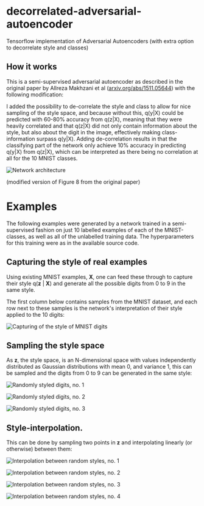 # decorrelated-adversarial-autoencoder
Tensorflow implementation of Adversarial Autoencoders (with extra option to decorrelate style and classes)

## How it works

This is a semi-supervised adversarial autoencoder as described in the original paper by Allreza Makhzani et al ([arxiv.org/abs/1511.05644](https://arxiv.org/abs/1511.05644)) with the following modification:

I added the possibility to de-correlate the style and class to allow for nice sampling of the style space, and because without this, q(y|X) could be predicted with 60-80% accuracy from q(z|X), meaning that they were heavily correlated and that q(z|X) did not only contain information about the style, but also about the digit in the image, effectively making class-information surpass q(y|X). Adding de-correlation results in that the classifying part of the network only achieve 10% accuracy in predicting q(y|X) from q(z|X), which can be interpreted as there being no correlation at all for the 10 MNIST classes.

![Network architecture](https://raw.githubusercontent.com/patrickgadd/decorrelated-adversarial-autoencoder/master/assets/decorrelator-network-01.png)

(modified version of Figure 8 from the original paper)

# Examples

The following examples were generated by a network trained in a semi-supervised fashion on just 10 labelled examples of each of the MNIST-classes, as well as all of the unlabelled training data. The hyperparameters for this training were as in the available source code.

## Capturing the style of real examples

Using existing MNIST examples, **X**, one can feed these through to capture their style q(**z** | **X**) and generate all the possible digits from 0 to 9 in the same style.

The first column below contains samples from the MNIST dataset, and each row next to these samples is the network's interpretation of their style applied to the 10 digits:

![Capturing of the style of MNIST digits](https://raw.githubusercontent.com/patrickgadd/decorrelated-adversarial-autoencoder/master/assets/captured_digit_style.png)

## Sampling the style space

As **z**, the style space, is an N-dimensional space with values independently distributed as Gaussian distributions with mean 0, and variance 1, this can be sampled and the digits from 0 to 9 can be generated in the same style:

![Randomly styled digits, no. 1](https://raw.githubusercontent.com/patrickgadd/decorrelated-adversarial-autoencoder/master/assets/digit_style_0.png)

![Randomly styled digits, no. 2](https://raw.githubusercontent.com/patrickgadd/decorrelated-adversarial-autoencoder/master/assets/digit_style_1.png)

![Randomly styled digits, no. 3](https://raw.githubusercontent.com/patrickgadd/decorrelated-adversarial-autoencoder/master/assets/digit_style_2.png)

## Style-interpolation.

This can be done by sampling two points in **z** and interpolating linearly (or otherwise) between them:

![Interpolation between random styles, no. 1](https://raw.githubusercontent.com/patrickgadd/decorrelated-adversarial-autoencoder/master/assets/digit_style_interpolation_0.png)

![Interpolation between random styles, no. 2](https://raw.githubusercontent.com/patrickgadd/decorrelated-adversarial-autoencoder/master/assets/digit_style_interpolation_1.png)

![Interpolation between random styles, no. 3](https://raw.githubusercontent.com/patrickgadd/decorrelated-adversarial-autoencoder/master/assets/digit_style_interpolation_2.png)

![Interpolation between random styles, no. 4](https://raw.githubusercontent.com/patrickgadd/decorrelated-adversarial-autoencoder/master/assets/digit_style_interpolation_3.png)